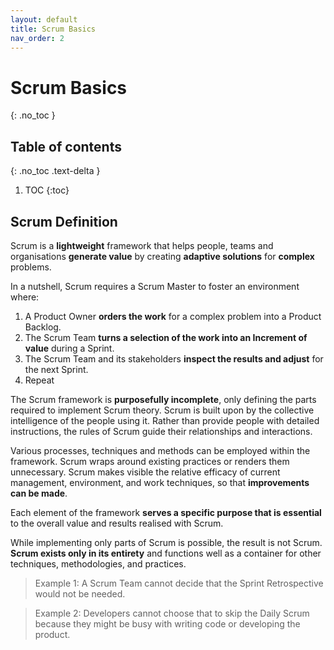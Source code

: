 ```yaml
---
layout: default
title: Scrum Basics
nav_order: 2
---
```


# Scrum Basics
{: .no_toc }

## Table of contents
{: .no_toc .text-delta }

1. TOC
{:toc}

## Scrum Definition

Scrum is a **lightweight** framework that helps people, teams and organisations **generate value** by creating **adaptive solutions** for **complex** problems.

In a nutshell, Scrum requires a Scrum Master to foster an environment where:

1. A Product Owner **orders the work** for a complex problem into a Product Backlog.
2. The Scrum Team **turns a selection of the work into an Increment of value** during a Sprint.
3. The Scrum Team and its stakeholders **inspect the results and adjust** for the next Sprint.
4. Repeat

The Scrum framework is **purposefully incomplete**, only defining the parts required to implement Scrum theory. Scrum is built upon by the collective intelligence of the people using it. Rather than provide people with detailed instructions, the rules of Scrum guide their relationships and interactions.

Various processes, techniques and methods can be employed within the framework. Scrum wraps around existing practices or renders them unnecessary. Scrum makes visible the relative efficacy of current management, environment, and work techniques, so that **improvements can be made**.

Each element of the framework **serves a specific purpose that is essential** to the overall value and results realised with Scrum.

While implementing only parts of Scrum is possible, the result is not Scrum. **Scrum exists only in its entirety** and functions well as a container for other techniques, methodologies, and practices.

> Example 1: A Scrum Team cannot decide that the Sprint Retrospective would not be needed.

> Example 2: Developers cannot choose that to skip the Daily Scrum because they might be busy with writing code or developing the product.
